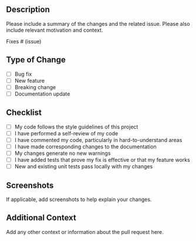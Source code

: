 ## Description

Please include a summary of the changes and the related issue. Please also include relevant motivation and context.

Fixes # (issue)

## Type of Change

- [ ] Bug fix
- [ ] New feature
- [ ] Breaking change
- [ ] Documentation update

## Checklist

- [ ] My code follows the style guidelines of this project
- [ ] I have performed a self-review of my code
- [ ] I have commented my code, particularly in hard-to-understand areas
- [ ] I have made corresponding changes to the documentation
- [ ] My changes generate no new warnings
- [ ] I have added tests that prove my fix is effective or that my feature works
- [ ] New and existing unit tests pass locally with my changes

## Screenshots

If applicable, add screenshots to help explain your changes.

## Additional Context

Add any other context or information about the pull request here.
